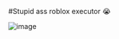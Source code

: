 #Stupid ass roblox executor 😭


![image](https://github.com/user-attachments/assets/aed13b21-39b0-4769-8f80-9f4fe87f4e45)
